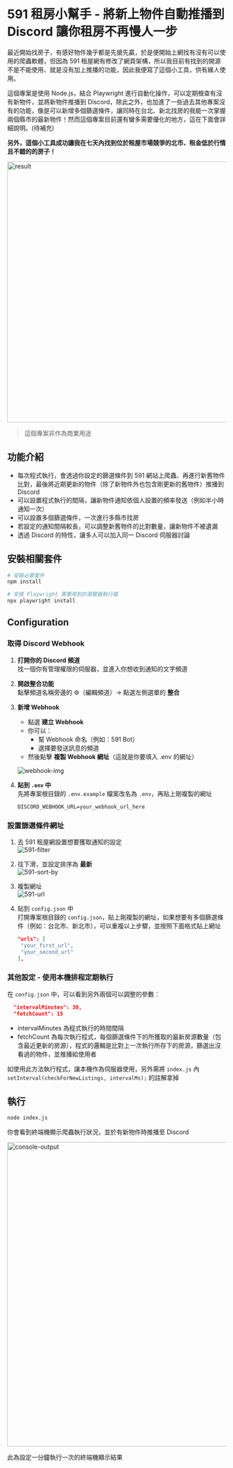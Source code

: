 # 591 租房小幫手 - 將新上物件自動推播到 Discord 讓你租房不再慢人一步

最近開始找房子，有感好物件幾乎都是先搶先贏，於是便開始上網找有沒有可以使用的爬蟲軟體，但因為 591 租屋網有修改了網頁架構，所以我目前有找到的開源不是不能使用、就是沒有加上推播的功能，因此我便寫了這個小工具，供有緣人使用。

這個專案是使用 Node.js，結合 Playwright 進行自動化操作，可以定期檢查有沒有新物件，並將新物件推播到 Discord，除此之外，也加進了一些過去其他專案沒有的功能，像是可以新增多個篩選條件，讓同時在台北、新北找房的我能一次掌握兩個縣市的最新物件！然而這個專案目前還有蠻多需要優化的地方，這在下面會詳細說明。(待補充)

**另外，這個小工具成功讓我在七天內找到位於租屋市場競爭的北市、租金低於行情且不錯的的房子！**

<img src="https://github.com/user-attachments/assets/45c73d0d-bd59-4286-b468-b61f64931af1" alt="result" width="600"/>

> 這個專案非作為商業用途

## 功能介紹

- 每次程式執行，會透過你設定的篩選條件到 591 網站上爬蟲、再進行新舊物件比對，最後將近期更新的物件（除了新物件外也包含剛更新的舊物件）推播到 Discord
- 可以設置程式執行的間隔，讓新物件通知依個人設置的頻率發送（例如半小時通知一次）
- 可以設置多個篩選條件，一次進行多縣市找房
- 若設定的通知間隔較長，可以調整新舊物件的比對數量，讓新物件不被遺漏
- 透過 Discord 的特性，讓多人可以加入同一 Discord 伺服器討論

## 安裝相關套件

```bash
# 安裝必要套件
npm install

# 安裝 Playwright 需要用到的瀏覽器執行檔
npx playwright install
```

## Configuration

### 取得 Discord Webhook

1. **打開你的 Discord 頻道**  
   找一個你有管理權限的伺服器，並進入你想收到通知的文字頻道
2. **開啟整合功能**  
   點擊頻道名稱旁邊的 ⚙️（編輯頻道）→ 點選左側選單的 **整合**
3. **新增 Webhook**

   - 點選 **建立 Webhook**
   - 你可以：
     - 幫 Webhook 命名（例如：591 Bot）
     - 選擇要發送訊息的頻道
   - 然後點擊 **複製 Webhook 網址**（這就是你要填入 .env 的網址）

   ![webhook-img](https://github.com/user-attachments/assets/0e886d70-bc26-489a-9baa-29563266bccc)

4. **貼到 `.env` 中**  
   先將專案根目錄的 `.env.example` 檔案改名為 `.env`，再貼上剛複製的網址
   ```env
   DISCORD_WEBHOOK_URL=your_webhook_url_here
   ```

### 設置篩選條件網址

1. 去 591 租屋網設置想要獲取通知的設定  
   ![591-filter](https://github.com/user-attachments/assets/8a492220-0516-4d11-a384-f723fe1067db)

2. 往下滑，並設定排序為 **最新**  
   ![591-sort-by](https://github.com/user-attachments/assets/305d39a6-2b60-40e5-b52c-9c19eb08a8ac)

3. 複製網址  
   ![591-url](https://github.com/user-attachments/assets/ae33e03b-8457-422a-bf2e-1cf46da7ce3f)

4. 貼到 `config.json` 中  
    打開專案根目錄的 `config.json`，貼上剛複製的網址，如果想要有多個篩選條件（例如：台北市、新北市），可以重複以上步驟，並按照下面格式貼上網址
   ```json
   "urls": [
    "your_first_url",
    "your_second_url"
   ],
   ```

### 其他設定 - 使用本機排程定期執行

在 `config.json` 中，可以看到另外兩個可以調整的參數：

```json
  "intervalMinutes": 30,
  "fetchCount": 15
```

- intervalMinutes 為程式執行的時間間隔
- fetchCount 為每次執行程式，每個篩選條件下的所獲取的最新房源數量（包含最近更新的房源），程式的邏輯是比對上一次執行所存下的房源，篩選出沒看過的物件，並推播給使用者

如使用此方法執行程式，讓本機作為伺服器使用，另外需將 `index.js` 內 `setInterval(checkForNewListings, intervalMs);` 的註解拿掉

## 執行

```bash
node index.js
```

你會看到終端機顯示爬蟲執行狀況，並於有新物件時推播至 Discord

<img src="https://github.com/user-attachments/assets/729a9455-8cdf-4246-8661-b4a010a1158f" alt="console-output" width="700"/>

此為設定一分鐘執行一次的終端機顯示結果
